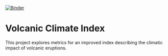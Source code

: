 [![Binder](https://mybinder.org/badge_logo.svg)](https://mybinder.org/v2/gh/LandonRieger/volcanic-climate-index/master?urlpath=%2Fproxy%2F5006%2Fbokeh-app)

# Volcanic Climate Index

This project explores metrics for an improved index describing the 
climatic impact of volcanic eruptions.